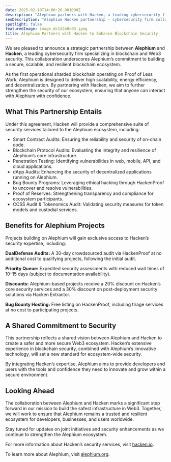 ```yaml
---
date: 2025-02-18T14:00:26.801000Z
description: "Alephium partners with Hacken, a leading cybersecurity firm, to enhance blockchain security and build a more secure, scalable, and resilient ecosystem."
seoDescription: "Alephium Hacken partnership - cybersecurity firm collaboration for blockchain security. Enhanced security, scalability, and resilience for Web3 ecosystem."
spotlight: false
featuredImage: image_dc132e8c03.jpeg
title: Alephium Partners with Hacken to Enhance Blockchain Security
---
```

We are pleased to announce a strategic partnership between **Alephium** and **Hacken**, a leading cybersecurity firm specializing in blockchain and Web3 security. This collaboration underscores Alephium’s commitment to building a secure, scalable, and resilient blockchain ecosystem.

As the first operational sharded blockchain operating on Proof of Less Work, Alephium is designed to deliver high scalability, energy efficiency, and decentralization. By partnering with Hacken, we aim to further strengthen the security of our ecosystem, ensuring that anyone can interact with Alephium with confidence.

## What This Partnership Entails

Under this agreement, Hacken will provide a comprehensive suite of security services tailored to the Alephium ecosystem, including:

* Smart Contract Audits: Ensuring the reliability and security of on-chain code.
* Blockchain Protocol Audits: Evaluating the integrity and resilience of Alephium’s core infrastructure.
* Penetration Testing: Identifying vulnerabilities in web, mobile, API, and cloud applications.
* dApp Audits: Enhancing the security of decentralized applications running on Alephium.
* Bug Bounty Programs: Leveraging ethical hacking through HackenProof to uncover and resolve vulnerabilities.
* Proof of Reserves: Strengthening transparency and compliance for ecosystem participants.
* CCSS Audit & Tokenomics Audit: Validating security measures for token models and custodial services.

## Benefits for Alephium Projects

Projects building on Alephium will gain exclusive access to Hacken’s security expertise, including:

**DualDefense Audits:** A 30-day crowdsourced audit via HackenProof at no additional cost to qualifying projects, following the initial audit.

**Priority Queue:** Expedited security assessments with reduced wait times of 10–15 days (subject to documentation availability).

**Discounts:** Alephium-based projects receive a 20% discount on Hacken’s core security services and a 30% discount on post-deployment security solutions via Hacken Extractor.

**Bug Bounty Hosting:** Free listing on HackenProof, including triage services at no cost to participating projects.

## A Shared Commitment to Security

This partnership reflects a shared vision between Alephium and Hacken to create a safer and more secure Web3 ecosystem. Hacken’s extensive experience in blockchain security, combined with Alephium’s innovative technology, will set a new standard for ecosystem-wide security.

By integrating Hacken’s expertise, Alephium aims to provide developers and users with the tools and confidence they need to innovate and grow within a secure environment.

## Looking Ahead

The collaboration between Alephium and Hacken marks a significant step forward in our mission to build the safest infrastructure in Web3. Together, we will work to ensure that Alephium remains a trusted and resilient ecosystem for developers, businesses, and users worldwide.

Stay tuned for updates on joint initiatives and security enhancements as we continue to strengthen the Alephium ecosystem.

For more information about Hacken’s security services, visit [hacken.io](https://hackenio.cc/3Qko1S9).

To learn more about Alephium, visit [alephium.org](/).
